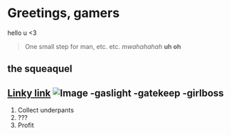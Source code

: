 # Greetings, gamers
hello u <3
> One small step for man, etc. etc. 
*mwahahahah*
**uh oh**
## the squeaquel
[Linky link](https://www.livemint.com/news/world/queen-elizabeth-died-of-broken-heart-royal-expert-decodes-double-rainbow-11664166452068.html)
![Image](https://www.google.com/url?sa=i&url=https%3A%2F%2Ftenor.com%2Fview%2Fcrab-rave-dancing-dancing-crab-gif-16543314&psig=AOvVaw3wPG4grhyCeAOu7u1a4UpO&ust=1664354092790000&source=images&cd=vfe&ved=0CAsQjRxqFwoTCKjV1qbItPoCFQAAAAAdAAAAABAH)
-gaslight 
-gatekeep
-girlboss
---
1. Collect underpants 
2. ???
3. Profit
